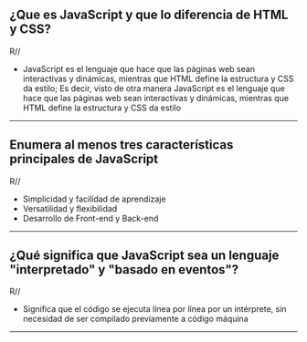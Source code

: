 ## ¿Que es JavaScript y que lo diferencia de HTML y CSS?

R//

* JavaScript es el lenguaje que hace que las páginas web sean interactivas y dinámicas, mientras que HTML define la estructura y CSS da estilo; Es decir, visto de otra manera JavaScript es el lenguaje que hace que las páginas web sean interactivas y dinámicas, mientras que HTML define la estructura y CSS da estilo

---

## Enumera al menos tres características principales de JavaScript

R//

* Simplicidad y facilidad de aprendizaje
* Versatilidad y flexibilidad
* Desarrollo de Front-end y Back-end

---

## ¿Qué significa que JavaScript sea un lenguaje "interpretado" y "basado en eventos"?

R//

* Significa que el código se ejecuta línea por línea por un intérprete, sin necesidad de ser compilado previamente a código máquina

---
